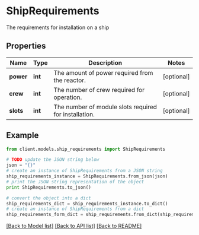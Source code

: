 # ShipRequirements

The requirements for installation on a ship

## Properties

Name | Type | Description | Notes
------------ | ------------- | ------------- | -------------
**power** | **int** | The amount of power required from the reactor. | [optional]
**crew** | **int** | The number of crew required for operation. | [optional]
**slots** | **int** | The number of module slots required for installation. | [optional]

## Example

```python
from client.models.ship_requirements import ShipRequirements

# TODO update the JSON string below
json = "{}"
# create an instance of ShipRequirements from a JSON string
ship_requirements_instance = ShipRequirements.from_json(json)
# print the JSON string representation of the object
print ShipRequirements.to_json()

# convert the object into a dict
ship_requirements_dict = ship_requirements_instance.to_dict()
# create an instance of ShipRequirements from a dict
ship_requirements_form_dict = ship_requirements.from_dict(ship_requirements_dict)
```

[[Back to Model list]](../README.md#documentation-for-models) [[Back to API list]](../README.md#documentation-for-api-endpoints) [[Back to README]](../README.md)
